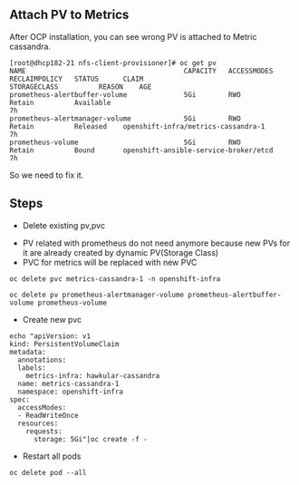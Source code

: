 Attach PV to Metrics
--------------------

After OCP installation, you can see wrong PV is attached to Metric cassandra.
```
[root@dhcp182-21 nfs-client-provisioner]# oc get pv
NAME                                       CAPACITY   ACCESSMODES   RECLAIMPOLICY   STATUS      CLAIM                                       STORAGECLASS          REASON    AGE
prometheus-alertbuffer-volume              5Gi        RWO           Retain          Available                                                                               7h
prometheus-alertmanager-volume             5Gi        RWO           Retain          Released    openshift-infra/metrics-cassandra-1                                         7h
prometheus-volume                          5Gi        RWO           Retain          Bound       openshift-ansible-service-broker/etcd                                       7h
```
So we need to fix it.

## Steps
* Delete existing pv,pvc
- PV related with prometheus do not need anymore because new PVs for it are already created by dynamic PV(Storage Class)
- PVC for metrics will be replaced with new PVC
```
oc delete pvc metrics-cassandra-1 -n openshift-infra

oc delete pv prometheus-alertmanager-volume prometheus-alertbuffer-volume prometheus-volume
```

* Create new pvc
```
echo "apiVersion: v1
kind: PersistentVolumeClaim
metadata:
  annotations:
  labels:
    metrics-infra: hawkular-cassandra
  name: metrics-cassandra-1
  namespace: openshift-infra
spec:
  accessModes:
  - ReadWriteOnce
  resources:
    requests:
      storage: 5Gi"|oc create -f -
```

* Restart all pods
```
oc delete pod --all
```




